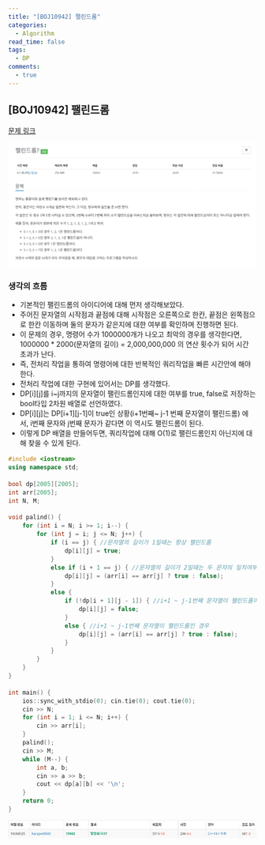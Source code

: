 ```yaml
---
title: "[BOJ10942] 팰린드롬"
categories:
  - Algorithm
read_time: false
tags:
  - DP
comments:
  - true
---
```

## [BOJ10942] 팰린드롬

[문제 링크](https://www.acmicpc.net/problem/10942)

![](/assets/img/Algorithm/BOJ109421.png)

### 생각의 흐름
* 기본적인 팰린드롬의 아이디어에 대해 먼저 생각해보았다.
* 주어진 문자열의 시작점과 끝점에 대해 시작점은 오른쪽으로 한칸, 끝점은 왼쪽점으로 한칸 이동하며 둘의 문자가 같은지에 대한 여부를 확인하며 진행하면 된다.
* 이 문제의 경우, 명령어 수가 1000000개가 나오고 최악의 경우를 생각한다면, 1000000 * 2000(문자열의 길이) = 2,000,000,000 의 연산 횟수가 되어 시간 초과가 난다.
* 즉, 전처리 작업을 통하여 명령어에 대한 반복적인 쿼리작업을 빠른 시간안에 해야한다.
* 전처리 작업에 대한 구현에 있어서는 DP를 생각했다.
* DP[i][j]를 i~j까지의 문자열이 팰린드롬인지에 대한 여부를 true, false로 저장하는 bool타입 2차원 배열로 선언하였다.
* DP[i][j]는 DP[i+1][j-1]이 true인 상황(i+1번째~ j-1 번째 문자열이 팰린드롬) 에서, i번째 문자와 j번째 문자가 같다면 이 역시도 팰린드롬이 된다.
* 이렇게 DP 배열을 만들어두면, 쿼리작업에 대해 O(1)로 팰린드롬인지 아닌지에 대해 찾을 수 있게 된다.

```cpp
#include <iostream>
using namespace std;

bool dp[2005][2005];
int arr[2005];
int N, M;

void palind() {
	for (int i = N; i >= 1; i--) {
		for (int j = i; j <= N; j++) {
			if (i == j) { //문자열의 길이가 1일때는 항상 팰린드롬
				dp[i][j] = true;
			}
			else if (i + 1 == j) { //문자열의 길이가 2일때는 두 문자의 일치여부 비교
				dp[i][j] = (arr[i] == arr[j] ? true : false);
			}
			else {
				if (!dp[i + 1][j - 1]) { //i+1 ~ j-1번째 문자열이 팰린드롬이 아닌 경우
					dp[i][j] = false;
				}
				else { //i+1 ~ j-1번째 문자열이 팰린드롬인 경우
					dp[i][j] = (arr[i] == arr[j] ? true : false);
				}
			}
		}
	}
}

int main() {
	ios::sync_with_stdio(0); cin.tie(0); cout.tie(0);
	cin >> N;
	for (int i = 1; i <= N; i++) {
		cin >> arr[i];
	}
	palind();
	cin >> M;
	while (M--) {
		int a, b;
		cin >> a >> b;
		cout << dp[a][b] << '\n';
	}
	return 0;
}
```

![](/assets/img/Algorithm/BOJ109422.png)